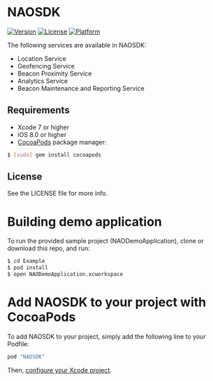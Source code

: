 # NAOSDK
[![Version](https://img.shields.io/cocoapods/v/NAOSDK.svg?style=flat)](http://cocoapods.org/pods/NAOSDK)
[![License](https://img.shields.io/cocoapods/l/NAOSDK.svg?style=flat)](http://cocoapods.org/pods/NAOSDK)
[![Platform](https://img.shields.io/cocoapods/p/NAOSDK.svg?style=flat)](http://cocoapods.org/pods/NAOSDK)

The following services are available in NAOSDK:

- Location Service
- Geofencing Service
- Beacon Proximity Service
- Analytics Service
- Beacon Maintenance and Reporting Service

## Requirements
* Xcode 7 or higher
* iOS 8.0 or higher
* [CocoaPods](http://cocoapods.org/) package manager:
``` bash
$ [sudo] gem install cocoapods
```

## License
See the LICENSE file for more info.

# Building demo application
To run the provided sample project (NAODemoApplication), clone or download this repo, and run:
```bash
$ cd Example
$ pod install
$ open NAODemoApplication.xcworkspace
```

# Add NAOSDK to your project with CocoaPods
To add NAOSDK to your project, simply add the following line to your Podfile:
```ruby
pod "NAOSDK"
```
Then, [configure your Xcode project](http://docs.nao-cloud.com/dev/Getting_started/NAO_SDK_iOS/#configure-your-xcode-project/).